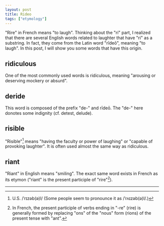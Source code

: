 ```yaml
---
layout: post
title: Rideo
tags: ["etymology"]
---
```


"Rire" in French means "to laugh". Thinking about the "ri" part, I realized that there are several English words related to laughter that have "ri" as a substring. In fact, they come from the Latin word "rīdeō", meaning "to laugh". In this post, I will show you some words that have this origin.

## ridiculous
One of the most commonly used words is ridiculous, meaning "arousing or deserving mockery or absurd".

## deride
This word is composed of the prefix "de-" and rīdeō. The "de-" here donotes some indignity (cf. detest, delude).

## risible
"Risible"[^risible-pron] means "having the faculty or power of laughing" or "capable of provoking laughter". It is often used almost the same way as ridiculous.

## riant
"Riant" in English means "smiling". The exact same word exists in French as its etymon ("riant" is the present participle of "rire"[^french-present-participle]).

---

[^risible-pron]: U.S. /ˈrɪzəb(ə)l/ (Some people seem to pronounce it as /ˈrʌɪzəb(ə)l/.)
[^french-present-participle]: In French, the present participle of verbs ending in "-re" (rire) is generally formed by replacing "ons" of the "nous" form (rions) of the present tense with "ant".

